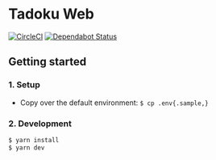 # Tadoku Web

[![CircleCI](https://circleci.com/gh/tadoku/web/tree/master.svg?style=svg)](https://circleci.com/gh/tadoku/web/tree/master) [![Dependabot Status](https://api.dependabot.com/badges/status?host=github&repo=tadoku/web)](https://dependabot.com)

## Getting started

### 1. Setup
- Copy over the default environment: `$ cp .env{.sample,}`

### 2. Development

```sh
$ yarn install
$ yarn dev
```
